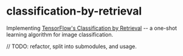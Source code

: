 # classification-by-retrieval
Implementing [TensorFlow's Classification by Retrieval](https://blog.tensorflow.org/2022/01/on-device-one-shot-learning-for-image.html) -- a one-shot learning algorithm for image classification.

// TODO: refactor, split into submodules, and usage.
